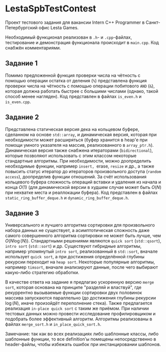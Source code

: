 # LestaSpbTestContest

Проект тестового задания для вакансии Intern C++ Programmer в Санкт-Петербургский офис Lesta Games.

Необходимый функционал реализован в `.h`- и `.cpp`-файлах, тестирование и демонстрация функционала происходит в `main.cpp`. Код снабжён комментариями.

## Задание 1
Помимо предложенной функция проверки числа на чётность с помощью операции остатка от деления (`%`) представлена функция проверки числа на чётность с помощью операции побитового `AND` (`&`), которая должна работать быстрее с большими числами (однако, такой способ менее нагляден). Код представлен в файлах `is_even.h` и `is_even.cpp`.

## Задание 2
Представлена статическая версия дека на кольцевом буфере, сделанном на основе `std::array`, и динамическая версия, которая при необходимости может расширяться (буфер хранится в heap'е при помощи умного указателя на массив, реализованного в `array_ptr.h`). Динамическая версия также снабжена итераторами (`bidirectional`), которые позволяют использовать с этим классом некоторые стандартные алгоритмы. При необходимости, можно доопределить необходимые функции, например `insert, `erase, `resize` и др., а также повысить статус итератор до итераторов произвольного доступа (`random access`), доопределив функции отношений. За счёт использования кольцевого буфера сложность операций вставки и удаления из начала и конца $O(1)$ (для динамической версии в худшем случае может быть $O(N)$ при нехватке места и реаллокации буфера). Код представлен в файлах `static_ring_buffer_deque.h` и `dynamic_ring_buffer_deque.h`.

## Задание 3
Универсального и лучшего алгоритма сортировки для произвольного набора данных не существует, а асимптотическая сложность даже самого совершенного алгоритма сортировки не может быть лучше, чем $O(N \log(N))$. Стандартными решениями являются `quick sort` (`std::qsort`), `intro sort` (`std::sort`) и др. Существуют гибридные алгоритмы, например упомянутый `intro sort`, реализованный в `std::sort`, вначале использует `quick sort`, а при достижения определённой глубины рекурсии переходит на `heap sort`. Некоторые популярные алгоритмы, например `timsort`, вначале анализируют данные, после чего выбирают какую-либо стратегию обработки.

В качестве ответа на задание я предлагаю ускоренную версию `merge sort`, которая основана на принципе "разделяй и властвуй", где рекуррентно вызываемые функции сортировки двух половинок массива запускаются параллельно (до достижения глубины рекурсии $\log(N)$, иначе произойдёт переполнение стека). Также предлагается реализация `in-place quick sort` с таким же приёмом. При наличии тестовых данных можно провести исследование профилировщиком и подобрать более эффективный алгоритм. Алгоритмы реализованы в файлах `merge_sort.h` и `in_place_quick_sort.h`.

Замечание: так как во всех реализациях либо шаблонные классы, либо шаблонные функции, то все definition'ы помещены непосредственно в header-файлы, чтобы избежать ошибок при инстанцировании шаблонов.
